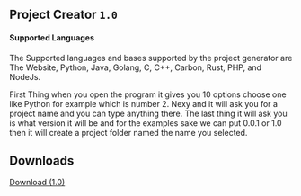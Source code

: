## Project Creator `1.0`

#### Supported Languages

The Supported languages and bases supported by the project generator are The Website, Python, Java, Golang, C, C++, Carbon, Rust, PHP, and NodeJs.

First Thing when you open the program it gives you 10 options choose one like Python for example which is number 2. Nexy and it will ask you for a project name and you can type anything there. The last thing it will ask you is what version it will be and for the examples sake we can put 0.0.1 or 1.0 then it will create a project folder named the name you selected.

## Downloads

[Download (1.0)](https://github.com/GeoStudios/Downloads/releases/tag/ProjCreator1)